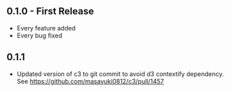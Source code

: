 ## 0.1.0 - First Release
* Every feature added
* Every bug fixed

## 0.1.1

* Updated version of c3 to git commit to avoid d3 contextify dependency. See https://github.com/masayuki0812/c3/pull/1457
